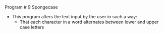 Program # 9 Spongecase

- This program alters the text input by the user in such a way:
  - That each character in a word alternates between lower and upper case letters
